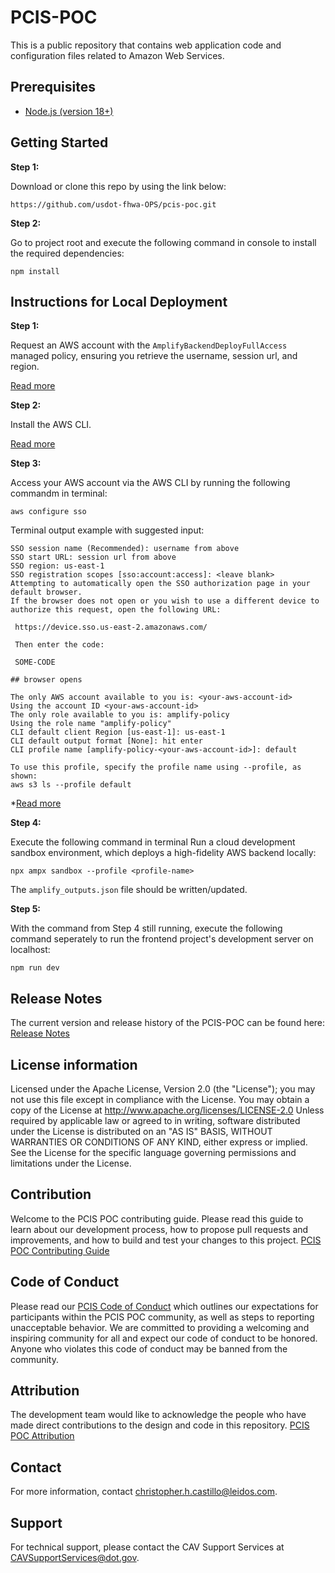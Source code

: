 # PCIS-POC
This is a public repository that contains web application code and configuration files related to Amazon Web Services.

## Prerequisites
* [Node.js (version 18+)](https://nodejs.org/en/download/package-manager)
  
## Getting Started
**Step 1:**

Download or clone this repo by using the link below:

```
https://github.com/usdot-fhwa-OPS/pcis-poc.git
```

**Step 2:**

Go to project root and execute the following command in console to install the required dependencies: 

```
npm install
```

## Instructions for Local Deployment
**Step 1:**

Request an AWS account with the `AmplifyBackendDeployFullAccess` managed policy, ensuring you retrieve the username, session url, and region.

[Read more](https://docs.amplify.aws/react/start/account-setup/)

**Step 2:**

Install the AWS CLI.

[Read more](https://docs.aws.amazon.com/cli/latest/userguide/getting-started-install.html)

**Step 3:**

Access your AWS account via the AWS CLI by running the following commandm in terminal: 
```
aws configure sso
```

Terminal output example with suggested input:
```
SSO session name (Recommended): username from above
SSO start URL: session url from above
SSO region: us-east-1
SSO registration scopes [sso:account:access]: <leave blank>
Attempting to automatically open the SSO authorization page in your default browser.
If the browser does not open or you wish to use a different device to authorize this request, open the following URL:

 https://device.sso.us-east-2.amazonaws.com/

 Then enter the code:

 SOME-CODE

## browser opens

The only AWS account available to you is: <your-aws-account-id>
Using the account ID <your-aws-account-id>
The only role available to you is: amplify-policy
Using the role name "amplify-policy"
CLI default client Region [us-east-1]: us-east-1
CLI default output format [None]: hit enter
CLI profile name [amplify-policy-<your-aws-account-id>]: default

To use this profile, specify the profile name using --profile, as shown:
aws s3 ls --profile default
```

*[Read more](https://docs.aws.amazon.com/cli/latest/userguide/getting-started-install.html)

**Step 4:**

Execute the following command in terminal Run a cloud development sandbox environment, which deploys a high-fidelity AWS backend locally: 
```
npx ampx sandbox --profile <profile-name>
```

The `amplify_outputs.json` file should be written/updated.

**Step 5:**

With the command from Step 4 still running, execute the following command seperately to run the frontend project's development server on localhost:

```
npm run dev
```

## Release Notes
The current version and release history of the PCIS-POC can be found here: [Release Notes](<docs/Release_notes.md>)
 
## License information
Licensed under the Apache License, Version 2.0 (the "License"); you may not use this file except in compliance with the License. You may obtain a copy of the License at http://www.apache.org/licenses/LICENSE-2.0 Unless required by applicable law or agreed to in writing, software distributed under the License is distributed on an "AS IS" BASIS, WITHOUT WARRANTIES OR CONDITIONS OF ANY KIND, either express or implied. See the License for the specific language governing permissions and limitations under the License.
 
## Contribution
Welcome to the PCIS POC contributing guide. Please read this guide to learn about our development process, how to propose pull requests and improvements, and how to build and test your changes to this project. [PCIS POC Contributing Guide](docs/Contributing.md)
 
## Code of Conduct 
Please read our [PCIS Code of Conduct](docs/Code_of_Conduct.md) which outlines our expectations for participants within the PCIS POC community, as well as steps to reporting unacceptable behavior. We are committed to providing a welcoming and inspiring community for all and expect our code of conduct to be honored. Anyone who violates this code of conduct may be banned from the community.
 
## Attribution
The development team would like to acknowledge the people who have made direct contributions to the design and code in this repository. [PCIS POC Attribution](ATTRIBUTION.txt)
 
## Contact
For more information, contact christopher.h.castillo@leidos.com.
 
## Support
For technical support, please contact the CAV Support Services at CAVSupportServices@dot.gov.
